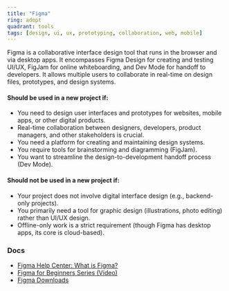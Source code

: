 ```yaml
---
title: "Figma"
ring: adopt
quadrant: tools
tags: [design, ui, ux, prototyping, collaboration, web, mobile]
---
```


Figma is a collaborative interface design tool that runs in the browser and via desktop apps. It encompasses Figma Design for creating and testing UI/UX, FigJam for online whiteboarding, and Dev Mode for handoff to developers. It allows multiple users to collaborate in real-time on design files, prototypes, and design systems.

#### Should be used in a new project if:

* You need to design user interfaces and prototypes for websites, mobile apps, or other digital products.
* Real-time collaboration between designers, developers, product managers, and other stakeholders is crucial.
* You need a platform for creating and maintaining design systems.
* You require tools for brainstorming and diagramming (FigJam).
* You want to streamline the design-to-development handoff process (Dev Mode).

#### Should not be used in a new project if:

* Your project does not involve digital interface design (e.g., backend-only projects).
* You primarily need a tool for graphic design (illustrations, photo editing) rather than UI/UX design.
* Offline-only work is a strict requirement (though Figma has desktop apps, its core is cloud-based).

### Docs

* [Figma Help Center: What is Figma?](https://help.figma.com/hc/en-us/articles/14563969806359-What-is-Figma)
* [Figma for Beginners Series (Video)](https://help.figma.com/hc/en-us/articles/14563969806359-What-is-Figma)
* [Figma Downloads](https://help.figma.com/hc/en-us/articles/14563969806359-What-is-Figma)